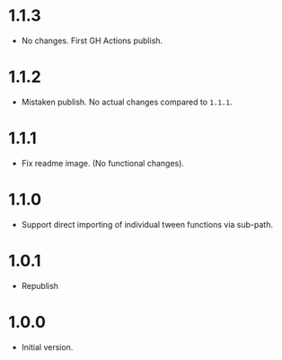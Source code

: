 # 1.1.3
- No changes. First GH Actions publish.

# 1.1.2
- Mistaken publish. No actual changes compared to `1.1.1`.

# 1.1.1
- Fix readme image. (No functional changes).

# 1.1.0
- Support direct importing of individual tween functions via sub-path.

# 1.0.1
- Republish

# 1.0.0
- Initial version.
